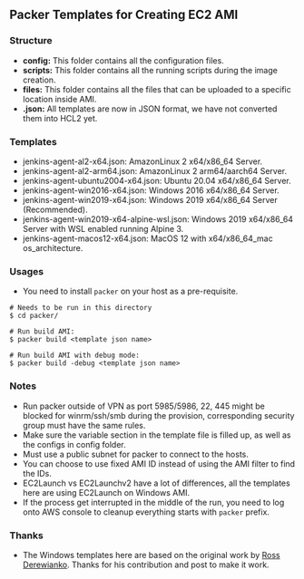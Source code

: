 ## Packer Templates for Creating EC2 AMI

### Structure

* **config:** This folder contains all the configuration files.
* **scripts:** This folder contains all the running scripts during the image creation.
* **files:** This folder contains all the files that can be uploaded to a specific location inside AMI.
* **.json:** All templates are now in JSON format, we have not converted them into HCL2 yet.

### Templates
* jenkins-agent-al2-x64.json: AmazonLinux 2 x64/x86_64 Server.
* jenkins-agent-al2-arm64.json: AmazonLinux 2 arm64/aarch64 Server.
* jenkins-agent-ubuntu2004-x64.json: Ubuntu 20.04 x64/x86_64 Server.
* jenkins-agent-win2016-x64.json: Windows 2016 x64/x86_64 Server.
* jenkins-agent-win2019-x64.json: Windows 2019 x64/x86_64 Server (Recommended).
* jenkins-agent-win2019-x64-alpine-wsl.json: Windows 2019 x64/x86_64 Server with WSL enabled running Alpine 3.
* jenkins-agent-macos12-x64.json: MacOS 12 with x64/x86_64_mac os_architecture.

### Usages

* You need to install `packer` on your host as a pre-requisite.
```
# Needs to be run in this directory
$ cd packer/

# Run build AMI:
$ packer build <template json name>

# Run build AMI with debug mode:
$ packer build -debug <template json name>
```

### Notes

* Run packer outside of VPN as port 5985/5986, 22, 445 might be blocked for winrm/ssh/smb during the provision, corresponding security group must have the same rules.
* Make sure the variable section in the template file is filled up, as well as the configs in config folder.
* Must use a public subnet for packer to connect to the hosts.
* You can choose to use fixed AMI ID instead of using the AMI filter to find the IDs.
* EC2Launch vs EC2Launchv2 have a lot of differences, all the templates here are using EC2Launch on Windows AMI.
* If the process get interrupted in the middle of the run, you need to log onto AWS console to cleanup everything starts with `packer` prefix.

### Thanks

* The Windows templates here are based on the original work by [Ross Derewianko](https://github.com/rderewianko). Thanks for his contribution and post to make it work.
